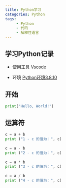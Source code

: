 ```yaml
---
title: Python学习
categories: Python
tags: 
     - Python
     - 代码
     - 解释性语言
---
```

## 学习Python记录

- 使用工具 [Vscode](https://code.visualstudio.com/)

- 环境 [Python环境3.8.10](https://www.python.org/downloads/release/python-3810/)

## 开始

```python
print("Hello, World!")
```
<!--more-->
## 运算符

```python
c = a + b
print ("1 - c 的值为：", c)
 
c = a - b
print ("2 - c 的值为：", c)
 
c = a * b
print ("3 - c 的值为：", c)
 
c = a / b
print ("4 - c 的值为：", c)
```
